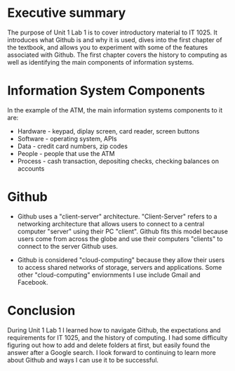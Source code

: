 # Executive summary
The purpose of Unit 1 Lab 1 is to cover introductory material to IT 1025. It introduces what Github is and why it is used, dives into the first chapter of the textbook, and allows you to experiment with some of the features associated with Github. The first chapter covers the history to computing as well as identifying the main components of information systems.

# Information System Components 
In the example of the ATM, the main information systems components to it are:
* Hardware - keypad, diplay screen, card reader, screen buttons
* Software - operating system, APIs
* Data - credit card numbers, zip codes
* People - people that use the ATM
* Process - cash transaction, depositing checks, checking balances on accounts

# Github
* Github uses a "client-server" architecture. "Client-Server" refers to a networking architecture that allows users to connect to a central computer "server" using their PC "client". Github fits this model because users come from across the globe and use their computers "clients" to connect to the server Github uses.

* Github is considered "cloud-computing" because they allow their users to access shared networks of storage, servers and applications. Some other "cloud-computing" enviornments I use include Gmail and Facebook.

# Conclusion
During Unit 1 Lab 1 I learned how to navigate Github, the expectations and requirements for IT 1025, and the history of computing. I had some difficulty figuring out how to add and delete folders at first, but easily found the answer after a Google search. I look forward to continuing to learn more about Github and ways I can use it to be successful.
